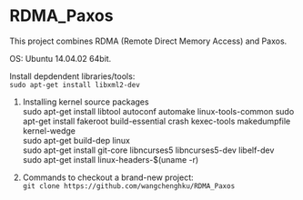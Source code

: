 # RDMA_Paxos

This project combines RDMA (Remote Direct Memory Access) and Paxos.  

OS: Ubuntu 14.04.02 64bit.  

Install depdendent libraries/tools:  
`sudo apt-get install libxml2-dev`  
  
  
1. Installing kernel source packages  
sudo apt-get install libtool autoconf automake linux-tools-common
sudo apt-get install fakeroot build-essential crash kexec-tools makedumpfile kernel-wedge  
sudo apt-get build-dep linux  
sudo apt-get install git-core libncurses5 libncurses5-dev libelf-dev  
sudo apt-get install linux-headers-$(uname -r)  
  
2. Commands to checkout a brand-new project:  
`git clone https://github.com/wangchenghku/RDMA_Paxos` 
